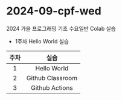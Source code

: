 # 2024-09-cpf-wed
2024 가을 프로그래밍 기초 수요일반 Colab 실습

* 1주차 Hello World 실습

 |주차 | 실습 |
|:-----:|:-----:|
|1|Hello World|
|2|Github Classroom|
|3|Github Actions|
